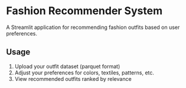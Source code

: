 # Fashion Recommender System

A Streamlit application for recommending fashion outfits based on user preferences.

## Usage
1. Upload your outfit dataset (parquet format)
2. Adjust your preferences for colors, textiles, patterns, etc.
3. View recommended outfits ranked by relevance
